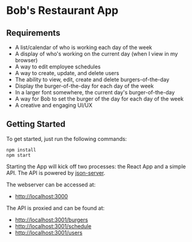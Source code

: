 # Bob's Restaurant App

## Requirements

* A list/calendar of who is working each day of the week
* A display of who's working on the current day (when I view in my browser)
* A way to edit employee schedules
* A way to create, update, and delete users
* The ability to view, edit, create and delete burgers-of-the-day
* Display the burger-of-the-day for each day of the week
* In a larger font somewhere, the current day's burger-of-the-day
* A way for Bob to set the burger of the day for each day of the week
* A creative and engaging UI/UX

## Getting Started

To get started, just run the following commands:

```
npm install
npm start
```

Starting the App will kick off two processes: the React App and a simple API. The API is powered by [json-server](https://github.com/typicode/json-server). 

The webserver can be accessed at:

- [http://localhost:3000](http://localhost:3000)

The API is proxied and can be found at:

- [http://localhost:3001/burgers](http://localhost:3001/burgers)
- [http://localhost:3001/schedule](http://localhost:3001/schedule)
- [http://localhost:3001/users](http://localhost:3001/users)

